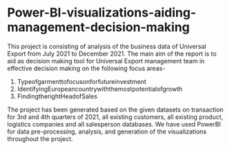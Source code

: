# Power-BI-visualizations-aiding-management-decision-making

This project is consisting of analysis of the business data of Universal Export from July 2021 to December 2021. The main aim of the report is to aid as decision making tool for Universal Export management team in effective decision making on the following focus areas-

1. Typeofgarmenttofocusonforfutureinvestment
2. IdentifyingEuropeancountrywiththemostpotentialofgrowth 
3. FindingtherightHeadofSales

The project has been generated based on the given datasets on transaction for 3rd and 4th quarters of 2021, all existing customers, all existing product, logistics companies and all salesperson databases. We have used PowerBI for data pre-processing, analysis, and generation of the visualizations throughout the project.
